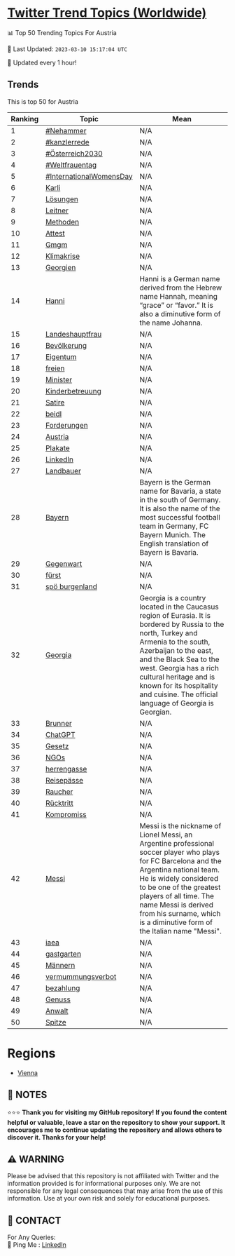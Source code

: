 [Twitter Trend Topics (Worldwide)](https://github.com/ErcinDedeoglu/Twitter-Trend-Topics)
==========


📊 Top 50 Trending Topics For Austria

📆 Last Updated: `2023-03-10 15:17:04 UTC`

🔧 Updated every 1 hour!


## Trends

This is top 50 for Austria

| Ranking | Topic | Mean |
| ------- | ------------ | ------------ |
| 1 | [#Nehammer](http://twitter.com/search?q=%23Nehammer) | N/A |
| 2 | [#kanzlerrede](http://twitter.com/search?q=%23kanzlerrede) | N/A |
| 3 | [#Österreich2030](http://twitter.com/search?q=%23%c3%96sterreich2030) | N/A |
| 4 | [#Weltfrauentag](http://twitter.com/search?q=%23Weltfrauentag) | N/A |
| 5 | [#InternationalWomensDay](http://twitter.com/search?q=%23InternationalWomensDay) | N/A |
| 6 | [Karli](http://twitter.com/search?q=Karli) | N/A |
| 7 | [Lösungen](http://twitter.com/search?q=L%c3%b6sungen) | N/A |
| 8 | [Leitner](http://twitter.com/search?q=Leitner) | N/A |
| 9 | [Methoden](http://twitter.com/search?q=Methoden) | N/A |
| 10 | [Attest](http://twitter.com/search?q=Attest) | N/A |
| 11 | [Gmgm](http://twitter.com/search?q=Gmgm) | N/A |
| 12 | [Klimakrise](http://twitter.com/search?q=Klimakrise) | N/A |
| 13 | [Georgien](http://twitter.com/search?q=Georgien) | N/A |
| 14 | [Hanni](http://twitter.com/search?q=Hanni) | Hanni is a German name derived from the Hebrew name Hannah, meaning “grace” or “favor.” It is also a diminutive form of the name Johanna. |
| 15 | [Landeshauptfrau](http://twitter.com/search?q=Landeshauptfrau) | N/A |
| 16 | [Bevölkerung](http://twitter.com/search?q=Bev%c3%b6lkerung) | N/A |
| 17 | [Eigentum](http://twitter.com/search?q=Eigentum) | N/A |
| 18 | [freien](http://twitter.com/search?q=freien) | N/A |
| 19 | [Minister](http://twitter.com/search?q=Minister) | N/A |
| 20 | [Kinderbetreuung](http://twitter.com/search?q=Kinderbetreuung) | N/A |
| 21 | [Satire](http://twitter.com/search?q=Satire) | N/A |
| 22 | [beidl](http://twitter.com/search?q=beidl) | N/A |
| 23 | [Forderungen](http://twitter.com/search?q=Forderungen) | N/A |
| 24 | [Austria](http://twitter.com/search?q=Austria) | N/A |
| 25 | [Plakate](http://twitter.com/search?q=Plakate) | N/A |
| 26 | [LinkedIn](http://twitter.com/search?q=LinkedIn) | N/A |
| 27 | [Landbauer](http://twitter.com/search?q=Landbauer) | N/A |
| 28 | [Bayern](http://twitter.com/search?q=Bayern) | Bayern is the German name for Bavaria, a state in the south of Germany. It is also the name of the most successful football team in Germany, FC Bayern Munich. The English translation of Bayern is Bavaria. |
| 29 | [Gegenwart](http://twitter.com/search?q=Gegenwart) | N/A |
| 30 | [fürst](http://twitter.com/search?q=f%c3%bcrst) | N/A |
| 31 | [spö burgenland](http://twitter.com/search?q=sp%c3%b6+burgenland) | N/A |
| 32 | [Georgia](http://twitter.com/search?q=Georgia) | Georgia is a country located in the Caucasus region of Eurasia. It is bordered by Russia to the north, Turkey and Armenia to the south, Azerbaijan to the east, and the Black Sea to the west. Georgia has a rich cultural heritage and is known for its hospitality and cuisine. The official language of Georgia is Georgian. |
| 33 | [Brunner](http://twitter.com/search?q=Brunner) | N/A |
| 34 | [ChatGPT](http://twitter.com/search?q=ChatGPT) | N/A |
| 35 | [Gesetz](http://twitter.com/search?q=Gesetz) | N/A |
| 36 | [NGOs](http://twitter.com/search?q=NGOs) | N/A |
| 37 | [herrengasse](http://twitter.com/search?q=herrengasse) | N/A |
| 38 | [Reisepässe](http://twitter.com/search?q=Reisep%c3%a4sse) | N/A |
| 39 | [Raucher](http://twitter.com/search?q=Raucher) | N/A |
| 40 | [Rücktritt](http://twitter.com/search?q=R%c3%bccktritt) | N/A |
| 41 | [Kompromiss](http://twitter.com/search?q=Kompromiss) | N/A |
| 42 | [Messi](http://twitter.com/search?q=Messi) | Messi is the nickname of Lionel Messi, an Argentine professional soccer player who plays for FC Barcelona and the Argentina national team. He is widely considered to be one of the greatest players of all time. The name Messi is derived from his surname, which is a diminutive form of the Italian name "Messi". |
| 43 | [iaea](http://twitter.com/search?q=iaea) | N/A |
| 44 | [gastgarten](http://twitter.com/search?q=gastgarten) | N/A |
| 45 | [Männern](http://twitter.com/search?q=M%c3%a4nnern) | N/A |
| 46 | [vermummungsverbot](http://twitter.com/search?q=vermummungsverbot) | N/A |
| 47 | [bezahlung](http://twitter.com/search?q=bezahlung) | N/A |
| 48 | [Genuss](http://twitter.com/search?q=Genuss) | N/A |
| 49 | [Anwalt](http://twitter.com/search?q=Anwalt) | N/A |
| 50 | [Spitze](http://twitter.com/search?q=Spitze) | N/A |



# Regions

* [Vienna](</Austria/Vienna.md>)



## 📝 NOTES

⭐⭐⭐ **Thank you for visiting my GitHub repository! If you found the content helpful or valuable, leave a star on the repository to show your support. It encourages me to continue updating the repository and allows others to discover it. Thanks for your help!**


## ⚠️ WARNING

Please be advised that this repository is not affiliated with Twitter and the information provided is for informational purposes only. We are not responsible for any legal consequences that may arise from the use of this information. Use at your own risk and solely for educational purposes.


## 📨 CONTACT

 For Any Queries:  
            🏓 Ping Me : [LinkedIn](https://www.linkedin.com/in/ercindedeoglu/)
